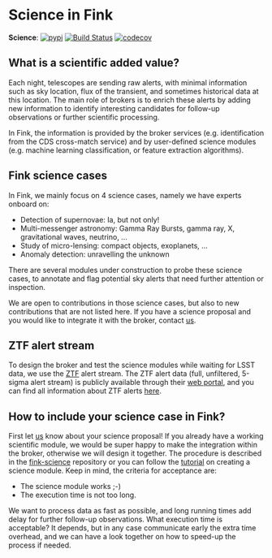 # Science in Fink

**Science**: [![pypi](https://img.shields.io/pypi/v/fink-science.svg)](https://pypi.python.org/pypi/fink-science) [![Build Status](https://travis-ci.org/astrolabsoftware/fink-science.svg?branch=master)](https://travis-ci.org/astrolabsoftware/fink-science) [![codecov](https://codecov.io/gh/astrolabsoftware/fink-science/branch/master/graph/badge.svg)](https://codecov.io/gh/astrolabsoftware/fink-science)

## What is a scientific added value?

Each night, telescopes are sending raw alerts, with minimal information such as sky location, flux of the transient, and sometimes historical data at this location. The main role of brokers is to enrich these alerts by adding new information to identify interesting candidates for follow-up observations or further scientific processing.

In Fink, the information is provided by the broker services (e.g. identification from the CDS cross-match service) and by user-defined science modules (e.g. machine learning classification, or feature extraction algorithms).

## Fink science cases

In Fink, we mainly focus on 4 science cases, namely we have experts onboard on:

* Detection of supernovae: Ia, but not only!
* Multi-messenger astronomy: Gamma Ray Bursts, gamma ray, X, gravitational waves, neutrino, ...
* Study of micro-lensing: compact objects, exoplanets, ...
* Anomaly detection: unravelling the unknown

There are several modules under construction to probe these science cases, to annotate and flag potential sky alerts that need further attention or inspection.

We are open to contributions in those science cases, but also to new contributions that are not listed here. If you have a science proposal and you would like to integrate it with the broker, contact [us](mailto:contact@fink-broker.org).

## ZTF alert stream

To design the broker and test the science modules while waiting for LSST data, we use the [ZTF](https://www.ztf.caltech.edu/) alert stream. The ZTF alert data (full, unfiltered, 5-sigma alert stream) is publicly available through their [web portal](https://ztf.uw.edu/alerts/public/), and you can find all information about ZTF alerts [here](https://zwickytransientfacility.github.io/ztf-avro-alert/).

## How to include your science case in Fink?

First let [us](mailto:contact@fink-broker.org) know about your science proposal! If you already have a working scientific module, we would be super happy to make the integration within the broker, otherwise we will design it together. The procedure is described in the [fink-science](https://github.com/astrolabsoftware/fink-science) repository or you can follow the [tutorial](../tutorials/create-science-module.md) on creating a science module. Keep in mind, the criteria for acceptance are:

* The science module works ;-)
* The execution time is not too long.

We want to process data as fast as possible, and long running times add delay for further follow-up observations. What execution time is acceptable? It depends, but in any case communicate early the extra time overhead, and we can have a look together on how to speed-up the process if needed.
